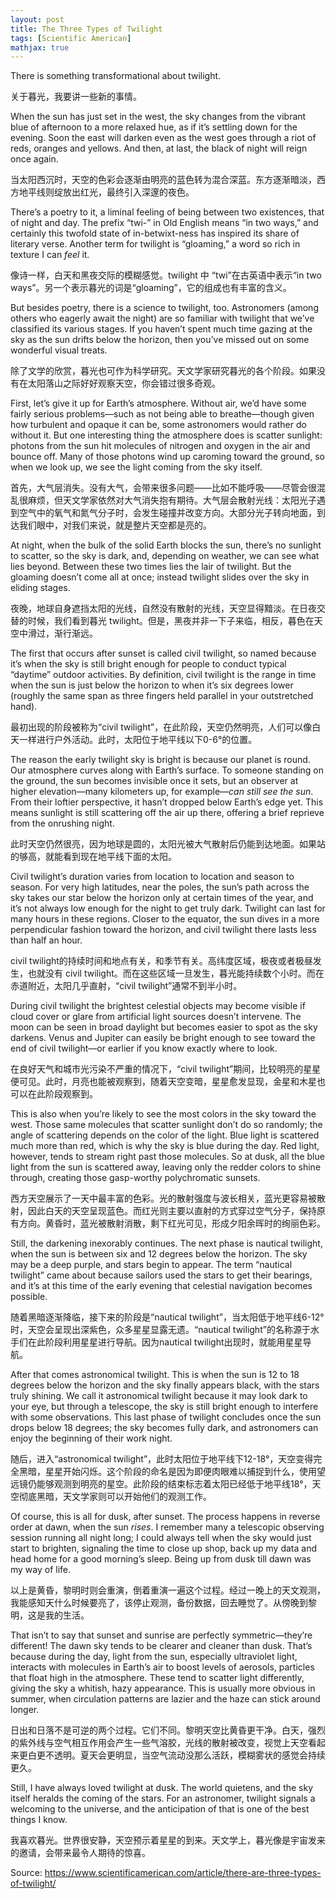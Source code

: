 ```yaml
---
layout: post
title: The Three Types of Twilight
tags: [Scientific American]
mathjax: true
---
```


There is something transformational about twilight.

关于暮光，我要讲一些新的事情。

When the sun has just set in the west, the sky changes from the vibrant blue of afternoon to a more relaxed hue, as if it’s settling down for the evening. Soon the east will darken even as the west goes through a riot of reds, oranges and yellows. And then, at last, the black of night will reign once again.

当太阳西沉时，天空的色彩会逐渐由明亮的蓝色转为混合深蓝。东方逐渐暗淡，西方地平线则绽放出红光，最终引入深邃的夜色。

There’s a poetry to it, a liminal feeling of being between two existences, that of night and day. The prefix “twi-” in Old English means “in two ways,” and certainly this twofold state of in-betwixt-ness has inspired its share of literary verse. Another term for twilight is “gloaming,” a word so rich in texture I can _feel_ it.

像诗一样，白天和黑夜交际的模糊感觉。twilight 中 “twi”在古英语中表示“in two ways”。另一个表示暮光的词是“gloaming”，它的组成也有丰富的含义。

But besides poetry, there is a science to twilight, too. Astronomers (among others who eagerly await the night) are so familiar with twilight that we’ve classified its various stages. If you haven’t spent much time gazing at the sky as the sun drifts below the horizon, then you’ve missed out on some wonderful visual treats.

除了文学的欣赏，暮光也可作为科学研究。天文学家研究暮光的各个阶段。如果没有在太阳落山之际好好观察天空，你会错过很多奇观。

First, let’s give it up for Earth’s atmosphere. Without air, we’d have some fairly serious problems—such as not being able to breathe—though given how turbulent and opaque it can be, some astronomers would rather do without it. But one interesting thing the atmosphere does is scatter sunlight: photons from the sun hit molecules of nitrogen and oxygen in the air and bounce off. Many of those photons wind up caroming toward the ground, so when we look up, we see the light coming from the sky itself.

首先，大气层消失。没有大气，会带来很多问题——比如不能呼吸——尽管会很混乱很麻烦，但天文学家依然对大气消失抱有期待。大气层会散射光线：太阳光子遇到空气中的氧气和氮气分子时，会发生碰撞并改变方向。大部分光子转向地面，到达我们眼中，对我们来说，就是整片天空都是亮的。

At night, when the bulk of the solid Earth blocks the sun, there’s no sunlight to scatter, so the sky is dark, and, depending on weather, we can see what lies beyond. Between these two times lies the lair of twilight. But the gloaming doesn’t come all at once; instead twilight slides over the sky in eliding stages.

夜晚，地球自身遮挡太阳的光线，自然没有散射的光线，天空显得黯淡。在日夜交替的时候，我们看到暮光 twilight。但是，黑夜并非一下子来临，相反，暮色在天空中滑过，渐行渐远。

The first that occurs after sunset is called civil twilight, so named because it’s when the sky is still bright enough for people to conduct typical “daytime” outdoor activities. By definition, civil twilight is the range in time when the sun is just below the horizon to when it’s six degrees lower (roughly the same span as three fingers held parallel in your outstretched hand).

最初出现的阶段被称为“civil twilight”，在此阶段，天空仍然明亮，人们可以像白天一样进行户外活动。此时，太阳位于地平线以下0-6°的位置。

The reason the early twilight sky is bright is because our planet is round. Our atmosphere curves along with Earth’s surface. To someone standing on the ground, the sun becomes invisible once it sets, but an observer at higher elevation—many kilometers up, for example—_can still see the sun_. From their loftier perspective, it hasn’t dropped below Earth’s edge yet. This means sunlight is still scattering off the air up there, offering a brief reprieve from the onrushing night.

此时天空仍然很亮，因为地球是圆的，太阳光被大气散射后仍能到达地面。如果站的够高，就能看到现在地平线下面的太阳。

Civil twilight’s duration varies from location to location and season to season. For very high latitudes, near the poles, the sun’s path across the sky takes our star below the horizon only at certain times of the year, and it’s not always low enough for the night to get truly dark. Twilight can last for many hours in these regions. Closer to the equator, the sun dives in a more perpendicular fashion toward the horizon, and civil twilight there lasts less than half an hour.

civil twilight的持续时间和地点有关，和季节有关。高纬度区域，极夜或者极昼发生，也就没有 civil twilight。而在这些区域一旦发生，暮光能持续数个小时。而在赤道附近，太阳几乎直射，“civil twilight”通常不到半小时。

During civil twilight the brightest celestial objects may become visible if cloud cover or glare from artificial light sources doesn’t intervene. The moon can be seen in broad daylight but becomes easier to spot as the sky darkens. Venus and Jupiter can easily be bright enough to see toward the end of civil twilight—or earlier if you know exactly where to look.

在良好天气和城市光污染不严重的情况下，“civil twilight”期间，比较明亮的星星便可见。此时，月亮也能被观察到，随着天空变暗，星星愈发显现，金星和木星也可以在此阶段观察到。


This is also when you’re likely to see the most colors in the sky toward the west. Those same molecules that scatter sunlight don’t do so randomly; the angle of scattering depends on the color of the light. Blue light is scattered much more than red, which is why the sky is blue during the day. Red light, however, tends to stream right past those molecules. So at dusk, all the blue light from the sun is scattered away, leaving only the redder colors to shine through, creating those gasp-worthy polychromatic sunsets.

西方天空展示了一天中最丰富的色彩。光的散射强度与波长相关，蓝光更容易被散射，因此白天的天空呈现蓝色。而红光则主要以直射的方式穿过空气分子，保持原有方向。黄昏时，蓝光被散射消散，剩下红光可见，形成夕阳余晖时的绚丽色彩。

Still, the darkening inexorably continues. The next phase is nautical twilight, when the sun is between six and 12 degrees below the horizon. The sky may be a deep purple, and stars begin to appear. The term “nautical twilight” came about because sailors used the stars to get their bearings, and it’s at this time of the early evening that celestial navigation becomes possible.

随着黑暗逐渐降临，接下来的阶段是“nautical twilight”，当太阳低于地平线6-12°时，天空会呈现出深紫色，众多星星显露无遗。“nautical twilight”的名称源于水手们在此阶段利用星星进行导航。因为nautical twilight出现时，就能用星星导航。

After that comes astronomical twilight. This is when the sun is 12 to 18 degrees below the horizon and the sky finally appears black, with the stars truly shining. We call it astronomical twilight because it may look dark to your eye, but through a telescope, the sky is still bright enough to interfere with some observations. This last phase of twilight concludes once the sun drops below 18 degrees; the sky becomes fully dark, and astronomers can enjoy the beginning of their work night.

随后，进入“astronomical twilight”，此时太阳位于地平线下12-18°，天空变得完全黑暗，星星开始闪烁。这个阶段的命名是因为即便肉眼难以捕捉到什么，使用望远镜仍能够观测到明亮的星空。此阶段的结束标志着太阳已经低于地平线18°，天空彻底黑暗，天文学家则可以开始他们的观测工作。

Of course, this is all for dusk, after sunset. The process happens in reverse order at dawn, when the sun _rises_. I remember many a telescopic observing session running all night long; I could always tell when the sky would just start to brighten, signaling the time to close up shop, back up my data and head home for a good morning’s sleep. Being up from dusk till dawn was my way of life.

以上是黄昏，黎明时则会重演，倒着重演一遍这个过程。经过一晚上的天文观测，我能感知天什么时候要亮了，该停止观测，备份数据，回去睡觉了。从傍晚到黎明，这是我的生活。

That isn’t to say that sunset and sunrise are perfectly symmetric—they’re different! The dawn sky tends to be clearer and cleaner than dusk. That’s because during the day, light from the sun, especially ultraviolet light, interacts with molecules in Earth’s air to boost levels of aerosols, particles that float high in the atmosphere. These tend to scatter light differently, giving the sky a whitish, hazy appearance. This is usually more obvious in summer, when circulation patterns are lazier and the haze can stick around longer.

日出和日落不是可逆的两个过程。它们不同。黎明天空比黄昏更干净。白天，强烈的紫外线与空气相互作用会产生一些气溶胶，光线的散射被改变，视觉上天空看起来更白更不透明。夏天会更明显，当空气流动没那么活跃，模糊雾状的感觉会持续更久。

Still, I have always loved twilight at dusk. The world quietens, and the sky itself heralds the coming of the stars. For an astronomer, twilight signals a welcoming to the universe, and the anticipation of that is one of the best things I know.

我喜欢暮光。世界很安静，天空预示着星星的到来。天文学上，暮光像是宇宙发来的邀请，会带来最令人期待的惊喜。


Source: https://www.scientificamerican.com/article/there-are-three-types-of-twilight/

